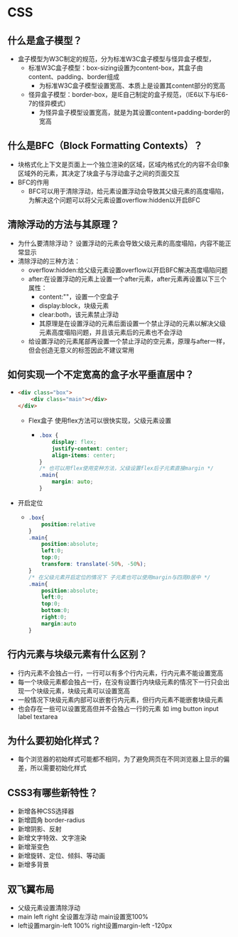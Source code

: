 # CSS

## 什么是盒子模型？
  - 盒子模型为W3C制定的规范，分为标准W3C盒子模型与怪异盒子模型，
    - 标准W3C盒子模型：box-sizing设置为content-box，其盒子由content、padding、border组成
      - 为标准W3C盒子模型设置宽高、本质上是设置其content部分的宽高
    - 怪异盒子模型：border-box，是IE自己制定的盒子规范，（IE6以下与IE6-7的怪异模式）
      - 为怪异盒子模型设置宽高，就是为其设置content+padding-border的宽高

## 什么是BFC（Block Formatting Contexts）？
  - 块格式化上下文是页面上一个独立渲染的区域，区域内格式化的内容不会印象区域外的元素，其决定了块盒子与浮动盒子之间的页面交互
  - BFC的作用
    - BFC可以用于清除浮动，给元素设置浮动会导致其父级元素的高度塌陷，为解决这个问题可以将父元素设置overflow:hidden以开启BFC

## 清除浮动的方法与其原理？
  - 为什么要清除浮动？ 设置浮动的元素会导致父级元素的高度塌陷，内容不能正常显示
  - 清除浮动的三种方法： 
    - overflow:hidden:给父级元素设置overflow以开启BFC解决高度塌陷问题
    - after:在设置浮动的元素上设置一个after元素，after元素再设置以下三个属性：
      - content:""，设置一个空盒子
      - display:block，块级元素
      - clear:both，该元素禁止浮动
      - 其原理是在设置浮动的元素后面设置一个禁止浮动的元素以解决父级元素高度塌陷问题，并且该元素后的元素也不会浮动
    - 给设置浮动的元素尾部再设置一个禁止浮动的空元素，原理与after一样，但会创造无意义的标签因此不建议常用

## 如何实现一个不定宽高的盒子水平垂直居中？

- ``` html
  <div class="box"> 
      <div class="main"></div>
  </div>
  ```

  - Flex盒子
    使用flex方法可以很快实现，父级元素设置

      - ```css
        .box {
            display: flex;
            justify-content: center;
            align-items: center;
        }
        /* 也可以用flex使用变种方法，父级设置flex后子元素直接margin */
        .main{
            margin: auto;
        }
        ```

- 开启定位

  - ```css
    .box{
        position:relative
    }
    .main{
        position:absolute;
        left:0;
        top:0;
        transform: translate(-50%, -50%);
    }
    /* 在父级元素开启定位的情况下 子元素也可以使用margin与四周0居中 */
    .main{
        position:absolute;
        left:0;
        top:0;
        bottom:0;
        right:0;
        margin:auto
    }
    ```

## 行内元素与块级元素有什么区别？
  - 行内元素不会独占一行，一行可以有多个行内元素，行内元素不能设置宽高
  - 每一个块级元素都会独占一行，在没有设置行内块级元素的情况下一行只会出现一个块级元素，块级元素可以设置宽高
  - 一般情况下块级元素内部可以嵌套行内元素，但行内元素不能嵌套块级元素
  - 也会存在一些可以设置宽高但并不会独占一行的元素 如 img button input label textarea

## 为什么要初始化样式？
  - 每个浏览器的初始样式可能都不相同，为了避免网页在不同浏览器上显示的偏差，所以需要初始化样式

## CSS3有哪些新特性？
  - 新增各种CSS选择器
  - 新增圆角 border-radius
  - 新增阴影、反射
  - 新增文字特效、文字渲染
  - 新增渐变色
  - 新增旋转、定位、倾斜、等动画
  - 新增多背景




## 双飞翼布局
  - 父级元素设置清除浮动
  - main left right 全设置左浮动 main设置宽100%
  - left设置margin-left 100% right设置margin-left -120px